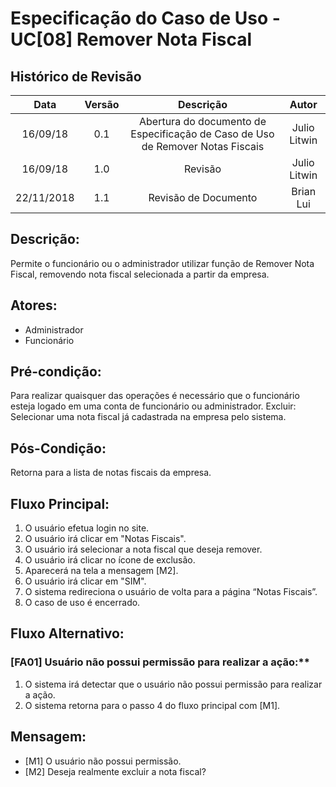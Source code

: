 # Especificação do Caso de Uso - UC[08] Remover Nota Fiscal

## Histórico de Revisão
| Data | Versão | Descrição | Autor |
|:----:|:------:|:---------:|:-----:|
| 16/09/18 | 0.1 | Abertura do documento de Especificação de Caso de Uso de Remover Notas Fiscais | Julio Litwin |
| 16/09/18 | 1.0 | Revisão | Julio Litwin |
| 22/11/2018 | 1.1 | Revisão de Documento | Brian Lui |

## Descrição:
Permite o funcionário ou o administrador utilizar função de Remover Nota Fiscal, removendo nota fiscal selecionada a partir da empresa.

## Atores:
* Administrador
* Funcionário

## Pré-condição:
Para realizar quaisquer das operações é necessário que o funcionário esteja logado em uma conta de funcionário ou administrador.
Excluir: Selecionar uma nota fiscal já cadastrada na empresa pelo sistema.

## Pós-Condição:
Retorna para a lista de notas fiscais da empresa.

## Fluxo Principal:
1. O usuário efetua login no site.
2. O usuário irá clicar em "Notas Fiscais".
3. O usuário irá selecionar a nota fiscal que deseja remover.
4. O usuário irá clicar no ícone de exclusão.
5. Aparecerá na tela a mensagem [M2].
6. O usuário irá clicar em "SIM".
7. O sistema redireciona o usuário de volta para a página “Notas Fiscais”.
8. O caso de uso é encerrado.

## Fluxo Alternativo:

### [FA01] Usuário não possui permissão para realizar a ação:**
1. O sistema irá detectar que o usuário não possui permissão para realizar a ação.
2. O sistema retorna para o passo 4 do fluxo principal com [M1].

## Mensagem:
* [M1] O usuário não possui permissão.
* [M2] Deseja realmente excluir a nota fiscal?
